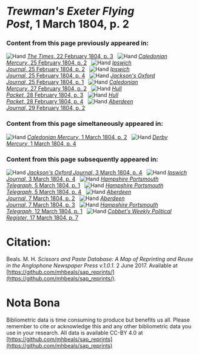 # *Trewman's Exeter Flying Post*, 1 March 1804, p. 2  
  
### Content from this page previously appeared in:  
![Hand](http://scissorsandpaste.net/wp-content/uploads/2017/06/smallhandpointer.png) [*The Times*, 22 February 1804, p. 3](https://mhbeals.github.io/sap_html/The-Times/The-Times-22-February-1804-p-3)  
![Hand](http://scissorsandpaste.net/wp-content/uploads/2017/06/smallhandpointer.png) [*Caledonian Mercury*, 25 February 1804, p. 2](https://mhbeals.github.io/sap_html/Caledonian-Mercury/Caledonian-Mercury-25-February-1804-p-2)  
![Hand](http://scissorsandpaste.net/wp-content/uploads/2017/06/smallhandpointer.png) [*Ipswich Journal*, 25 February 1804, p. 2](https://mhbeals.github.io/sap_html/Ipswich-Journal/Ipswich-Journal-25-February-1804-p-2)  
![Hand](http://scissorsandpaste.net/wp-content/uploads/2017/06/smallhandpointer.png) [*Ipswich Journal*, 25 February 1804, p. 4](https://mhbeals.github.io/sap_html/Ipswich-Journal/Ipswich-Journal-25-February-1804-p-4)  
![Hand](http://scissorsandpaste.net/wp-content/uploads/2017/06/smallhandpointer.png) [*Jackson's Oxford Journal*, 25 February 1804, p. 1](https://mhbeals.github.io/sap_html/Jackson's-Oxford-Journal/Jackson's-Oxford-Journal-25-February-1804-p-1)  
![Hand](http://scissorsandpaste.net/wp-content/uploads/2017/06/smallhandpointer.png) [*Caledonian Mercury*, 27 February 1804, p. 2](https://mhbeals.github.io/sap_html/Caledonian-Mercury/Caledonian-Mercury-27-February-1804-p-2)  
![Hand](http://scissorsandpaste.net/wp-content/uploads/2017/06/smallhandpointer.png) [*Hull Packet*, 28 February 1804, p. 3](https://mhbeals.github.io/sap_html/Hull-Packet/Hull-Packet-28-February-1804-p-3)  
![Hand](http://scissorsandpaste.net/wp-content/uploads/2017/06/smallhandpointer.png) [*Hull Packet*, 28 February 1804, p. 4](https://mhbeals.github.io/sap_html/Hull-Packet/Hull-Packet-28-February-1804-p-4)  
![Hand](http://scissorsandpaste.net/wp-content/uploads/2017/06/smallhandpointer.png) [*Aberdeen Journal*, 29 February 1804, p. 2](https://mhbeals.github.io/sap_html/Aberdeen-Journal/Aberdeen-Journal-29-February-1804-p-2)  
  
### Content from this page simeltaneously appeared in:  
![Hand](http://scissorsandpaste.net/wp-content/uploads/2017/06/smallhandpointer.png) [*Caledonian Mercury*, 1 March 1804, p. 2](https://mhbeals.github.io/sap_html/Caledonian-Mercury/Caledonian-Mercury-1-March-1804-p-2)  
![Hand](http://scissorsandpaste.net/wp-content/uploads/2017/06/smallhandpointer.png) [*Derby Mercury*, 1 March 1804, p. 4](https://mhbeals.github.io/sap_html/Derby-Mercury/Derby-Mercury-1-March-1804-p-4)  
  
### Content from this page subsequently appeared in:  
![Hand](http://scissorsandpaste.net/wp-content/uploads/2017/06/smallhandpointer.png) [*Jackson's Oxford Journal*, 3 March 1804, p. 4](https://mhbeals.github.io/sap_html/Jackson's-Oxford-Journal/Jackson's-Oxford-Journal-3-March-1804-p-4)  
![Hand](http://scissorsandpaste.net/wp-content/uploads/2017/06/smallhandpointer.png) [*Ipswich Journal*, 3 March 1804, p. 4](https://mhbeals.github.io/sap_html/Ipswich-Journal/Ipswich-Journal-3-March-1804-p-4)  
![Hand](http://scissorsandpaste.net/wp-content/uploads/2017/06/smallhandpointer.png) [*Hampshire Portsmouth Telegraph*, 5 March 1804, p. 1](https://mhbeals.github.io/sap_html/Hampshire-Portsmouth-Telegraph/Hampshire-Portsmouth-Telegraph-5-March-1804-p-1)  
![Hand](http://scissorsandpaste.net/wp-content/uploads/2017/06/smallhandpointer.png) [*Hampshire Portsmouth Telegraph*, 5 March 1804, p. 4](https://mhbeals.github.io/sap_html/Hampshire-Portsmouth-Telegraph/Hampshire-Portsmouth-Telegraph-5-March-1804-p-4)  
![Hand](http://scissorsandpaste.net/wp-content/uploads/2017/06/smallhandpointer.png) [*Aberdeen Journal*, 7 March 1804, p. 2](https://mhbeals.github.io/sap_html/Aberdeen-Journal/Aberdeen-Journal-7-March-1804-p-2)  
![Hand](http://scissorsandpaste.net/wp-content/uploads/2017/06/smallhandpointer.png) [*Aberdeen Journal*, 7 March 1804, p. 3](https://mhbeals.github.io/sap_html/Aberdeen-Journal/Aberdeen-Journal-7-March-1804-p-3)  
![Hand](http://scissorsandpaste.net/wp-content/uploads/2017/06/smallhandpointer.png) [*Hampshire Portsmouth Telegraph*, 12 March 1804, p. 1](https://mhbeals.github.io/sap_html/Hampshire-Portsmouth-Telegraph/Hampshire-Portsmouth-Telegraph-12-March-1804-p-1)  
![Hand](http://scissorsandpaste.net/wp-content/uploads/2017/06/smallhandpointer.png) [*Cobbet's Weekly Political Register*, 17 March 1804, p. 7](https://mhbeals.github.io/sap_html/Cobbet's-Weekly-Political-Register/Cobbet's-Weekly-Political-Register-17-March-1804-p-7)  


# Citation: 

Beals. M. H. *Scissors and Paste Database: A Map of Reprinting and Reuse in the Anglophone Newspaper Press v.1.0.1.* 2 June 2017. Available at [https://github.com/mhbeals/sap_reprints/](https://github.com/mhbeals/sap_reprints/). 

# Nota Bona

Bibliometric data is time consuming to produce but benefits us all. Please remember to cite or acknowledge this and any other bibliometric data you use in your research. All data is available CC-BY 4.0 at [https://github.com/mhbeals/sap_reprints](https://github.com/mhbeals/sap_reprints)